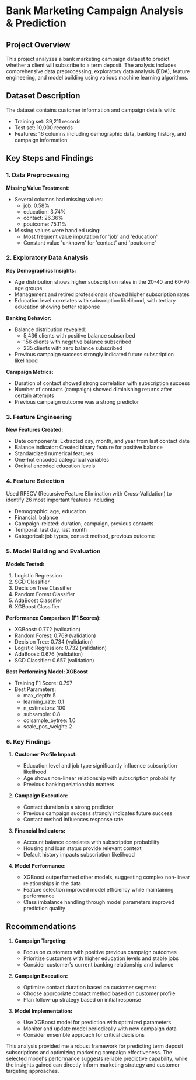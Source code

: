 # Bank Marketing Campaign Analysis & Prediction

## Project Overview
This project analyzes a bank marketing campaign dataset to predict whether a client will subscribe to a term deposit. The analysis includes comprehensive data preprocessing, exploratory data analysis (EDA), feature engineering, and model building using various machine learning algorithms.

## Dataset Description
The dataset contains customer information and campaign details with:
- Training set: 39,211 records
- Test set: 10,000 records
- Features: 16 columns including demographic data, banking history, and campaign information

## Key Steps and Findings

### 1. Data Preprocessing

**Missing Value Treatment:**
- Several columns had missing values:
  - job: 0.58%
  - education: 3.74%
  - contact: 26.36%
  - poutcome: 75.11%
- Missing values were handled using:
  - Most frequent value imputation for 'job' and 'education'
  - Constant value 'unknown' for 'contact' and 'poutcome'

### 2. Exploratory Data Analysis

**Key Demographics Insights:**
- Age distribution shows higher subscription rates in the 20-40 and 60-70 age groups
- Management and retired professionals showed higher subscription rates
- Education level correlates with subscription likelihood, with tertiary education showing better response

**Banking Behavior:**
- Balance distribution revealed:
  - 5,436 clients with positive balance subscribed
  - 156 clients with negative balance subscribed
  - 235 clients with zero balance subscribed
- Previous campaign success strongly indicated future subscription likelihood

**Campaign Metrics:**
- Duration of contact showed strong correlation with subscription success
- Number of contacts (campaign) showed diminishing returns after certain attempts
- Previous campaign outcome was a strong predictor

### 3. Feature Engineering

**New Features Created:**
- Date components: Extracted day, month, and year from last contact date
- Balance indicator: Created binary feature for positive balance
- Standardized numerical features
- One-hot encoded categorical variables
- Ordinal encoded education levels

### 4. Feature Selection

Used RFECV (Recursive Feature Elimination with Cross-Validation) to identify 26 most important features including:
- Demographic: age, education
- Financial: balance
- Campaign-related: duration, campaign, previous contacts
- Temporal: last day, last month
- Categorical: job types, contact method, previous outcome

### 5. Model Building and Evaluation

**Models Tested:**
1. Logistic Regression
2. SGD Classifier
3. Decision Tree Classifier
4. Random Forest Classifier
5. AdaBoost Classifier
6. XGBoost Classifier

**Performance Comparison (F1 Scores):**
- XGBoost: 0.772 (validation)
- Random Forest: 0.769 (validation)
- Decision Tree: 0.734 (validation)
- Logistic Regression: 0.732 (validation)
- AdaBoost: 0.676 (validation)
- SGD Classifier: 0.657 (validation)

**Best Performing Model: XGBoost**
- Training F1 Score: 0.797
- Best Parameters:
  - max_depth: 5
  - learning_rate: 0.1
  - n_estimators: 100
  - subsample: 0.8
  - colsample_bytree: 1.0
  - scale_pos_weight: 2

### 6. Key Findings

1. **Customer Profile Impact:**
   - Education level and job type significantly influence subscription likelihood
   - Age shows non-linear relationship with subscription probability
   - Previous banking relationship matters

2. **Campaign Execution:**
   - Contact duration is a strong predictor
   - Previous campaign success strongly indicates future success
   - Contact method influences response rate

3. **Financial Indicators:**
   - Account balance correlates with subscription probability
   - Housing and loan status provide relevant context
   - Default history impacts subscription likelihood

4. **Model Performance:**
   - XGBoost outperformed other models, suggesting complex non-linear relationships in the data
   - Feature selection improved model efficiency while maintaining performance
   - Class imbalance handling through model parameters improved prediction quality

## Recommendations

1. **Campaign Targeting:**
   - Focus on customers with positive previous campaign outcomes
   - Prioritize customers with higher education levels and stable jobs
   - Consider customer's current banking relationship and balance

2. **Campaign Execution:**
   - Optimize contact duration based on customer segment
   - Choose appropriate contact method based on customer profile
   - Plan follow-up strategy based on initial response

3. **Model Implementation:**
   - Use XGBoost model for prediction with optimized parameters
   - Monitor and update model periodically with new campaign data
   - Consider ensemble approach for critical decisions

This analysis provided me a robust framework for predicting term deposit subscriptions and optimizing marketing campaign effectiveness. The selected model's performance suggests reliable predictive capability, while the insights gained can directly inform marketing strategy and customer targeting approaches.
